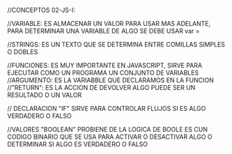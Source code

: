 //CONCEPTOS 02-JS-I:

//VARIABLE: ES ALMACENAR UN VALOR PARA USAR MAS ADELANTE, PARA DETERMINAR UNA VARIABLE DE ALGO SE DEBE USAR var =

//STRINGS: ES UN TEXTO QUE SE DETERMINA ENTRE COMILLAS SIMPLES O DOBLES 

//FUNCIONES: ES  MUY IMPORTANTE EN JAVASCRIPT, SIRVE PARA EJECUTAR COMO UN PROGRAMA UN CONJUNTO DE VARIABLES
    //ARGUMENTO: ES LA VARIABBLE QUE DECLARAMOS EN LA FUNCION
    //"RETURN": ES LA ACCION DE DEVOLVER ALGO PUEDE SER UN RESULTADO O UN VALOR 

// DECLARACION "IF" SIRVE PARA CONTROLAR FLUJOS SI ES ALGO VERDADERO O FALSO 

//VALORES "BOOLEAN" PROBIENE DE LA LOGICA DE BOOLE ES CUN CODIGO BINARIO QUE SE USA 
PARA ACTIVAR O DESACTIVAR ALGO O DETERMINAR SI ALGO ES VERDADERO O FALSO  
